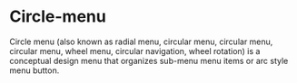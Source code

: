 # Circle-menu
Circle menu (also known as radial menu, circular menu, circular menu, circular menu, wheel menu, circular navigation, wheel rotation) is a conceptual design menu that organizes sub-menu menu items or arc style menu button.
